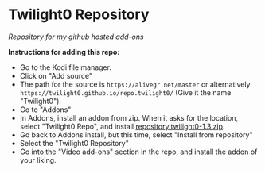 # Twilight0 Repository
*Repository for my github hosted add-ons*

**Instructions for adding this repo:**

<p align="left">
  <ul>
    <li>Go to the Kodi file manager.</li>
    <li>Click on "Add source"</li>
    <li>The path for the source is <code>https://alivegr.net/master</code> or alternatively <code>https://twilight0.github.io/repo.twilight0/</code> (Give it the name "Twilight0").</li>
    <li>Go to "Addons"</li>
    <li>In Addons, install an addon from zip.  When it asks for the location, select "Twilight0 Repo", and install <a href="repository.twilight0-1.3.zip">repository.twilight0-1.3.zip</a>.</li>
    <li>Go back to Addons install, but this time, select "Install from repository"</li>
    <li>Select the "Twilight0 Repository"</li>
    <li>Go into the "Video add-ons" section in the repo, and install the addon of your liking.</li>
  </ul>
</p>